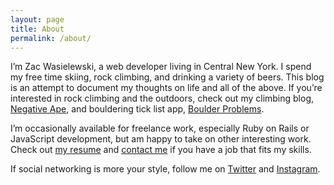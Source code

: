 ```yaml
---
layout: page
title: About
permalink: /about/
---
```


I’m Zac Wasielewski, a web developer living in Central New York. I spend my free time skiing, rock climbing, and drinking a variety of beers. This blog is an attempt to document my thoughts on life and all of the above. If you’re interested in rock climbing and the outdoors, check out my climbing blog, [Negative Ape](http://negativeape.com/), and bouldering tick list app, [Boulder Problems](http://boulderproblems.com/).

I’m occasionally available for freelance work, especially Ruby on Rails or JavaScript development, but am happy to take on other interesting work. Check out <a href=“/wp-content/uploads/2013/07/zacwasielewski-resume-2014.pdf”>my resume</a>&nbsp;and <a href=“mailto:zac@wasielewski.org”>contact me</a>&nbsp;if you have a job that fits my skills.

If social networking is more your style, follow me on <a href=“http://twitter.com/xac”>Twitter</a> and <a href=“http://instagram.com/xac”>Instagram</a>.</p>
